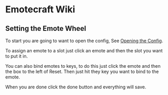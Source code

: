 # Emotecraft Wiki

## Setting the Emote Wheel

To start you are going to want to open the config, See [Opening the Config](%mod-config#opening-the-config).

To assign an emote to a slot just click an emote and then the slot you want to put it in.

You can also bind emotes to keys, to do this just click the emote and then the box to the left of Reset. Then just hit they key you want to bind to the emote.

When you are done click the done button and everything will save.
